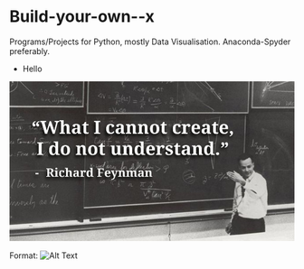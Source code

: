 # Build-your-own--x
Programs/Projects for Python, mostly Data Visualisation.
Anaconda-Spyder preferably.

* Hello

![logo](\Richard%20Feynman.png)
 
Format: ![Alt Text](url)
